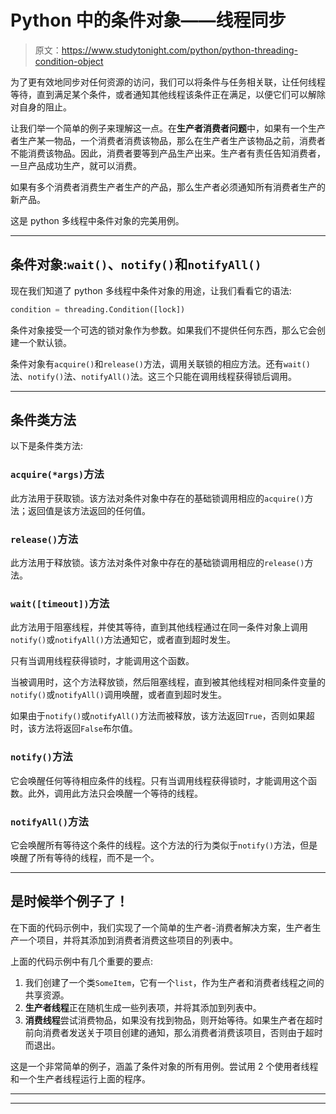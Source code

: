 # Python 中的条件对象——线程同步

> 原文：<https://www.studytonight.com/python/python-threading-condition-object>

为了更有效地同步对任何资源的访问，我们可以将条件与任务相关联，让任何线程等待，直到满足某个条件，或者通知其他线程该条件正在满足，以便它们可以解除对自身的阻止。

让我们举一个简单的例子来理解这一点。在**生产者消费者问题**中，如果有一个生产者生产某一物品，一个消费者消费该物品，那么在生产者生产该物品之前，消费者不能消费该物品。因此，消费者要等到产品生产出来。生产者有责任告知消费者，一旦产品成功生产，就可以消费。

如果有多个消费者消费生产者生产的产品，那么生产者必须通知所有消费者生产的新产品。

这是 python 多线程中条件对象的完美用例。

* * *

## 条件对象:`wait()`、`notify()`和`notifyAll()`

现在我们知道了 python 多线程中条件对象的用途，让我们看看它的语法:

```py
condition = threading.Condition([lock])
```

条件对象接受一个可选的锁对象作为参数。如果我们不提供任何东西，那么它会创建一个默认锁。

条件对象有`acquire()`和`release()`方法，调用关联锁的相应方法。还有`wait()`法、`notify()`法、`notifyAll()`法。这三个只能在调用线程获得锁后调用。

* * *

## 条件类方法

以下是条件类方法:

### `acquire(*args)`方法

此方法用于获取锁。该方法对条件对象中存在的基础锁调用相应的`acquire()`方法；返回值是该方法返回的任何值。

### `release()`方法

此方法用于释放锁。该方法对条件对象中存在的基础锁调用相应的`release()`方法。

### `wait([timeout])`方法

此方法用于阻塞线程，并使其等待，直到其他线程通过在同一条件对象上调用`notify()`或`notifyAll()`方法通知它，或者直到超时发生。

只有当调用线程获得锁时，才能调用这个函数。

当被调用时，这个方法释放锁，然后阻塞线程，直到被其他线程对相同条件变量的`notify()`或`notifyAll()`调用唤醒，或者直到超时发生。

如果由于`notify()`或`notifyAll()`方法而被释放，该方法返回`True`，否则如果超时，该方法将返回`False`布尔值。

### `notify()`方法

它会唤醒任何等待相应条件的线程。只有当调用线程获得锁时，才能调用这个函数。此外，调用此方法只会唤醒一个等待的线程。

### `notifyAll()`方法

它会唤醒所有等待这个条件的线程。这个方法的行为类似于`notify()`方法，但是唤醒了所有等待的线程，而不是一个。

* * *

## 是时候举个例子了！

在下面的代码示例中，我们实现了一个简单的生产者-消费者解决方案，生产者生产一个项目，并将其添加到消费者消费这些项目的列表中。

上面的代码示例中有几个重要的要点:

1.  我们创建了一个类`SomeItem`，它有一个`list`，作为生产者和消费者线程之间的共享资源。
2.  **生产者线程**正在随机生成一些列表项，并将其添加到列表中。
3.  **消费线程**尝试消费物品，如果没有找到物品，则开始等待。如果生产者在超时前向消费者发送关于项目创建的通知，那么消费者消费该项目，否则由于超时而退出。

这是一个非常简单的例子，涵盖了条件对象的所有用例。尝试用 2 个使用者线程和一个生产者线程运行上面的程序。

* * *

* * *